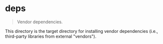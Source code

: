 # deps

> Vendor dependencies.

<!-- Section to include introductory text. Make sure to keep an empty line after the intro `section` element and another before the `/section` close. -->

<section class="intro">

This directory is the target directory for installing vendor dependencies (i.e., third-party libraries from external "vendors").

</section>

<!-- /.intro -->

<!-- Section for all links. Make sure to keep an empty line after the `section` element and another before the `/section` close. -->

<section class="links">

</section>

<!-- /.links -->
